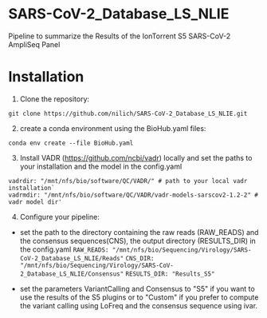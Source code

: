 # SARS-CoV-2_Database_LS_NLIE

Pipeline to summarize the Results of the IonTorrent S5 SARS-CoV-2 AmpliSeq Panel

# Installation

1. Clone the repository:

`git clone https://github.com/nilich/SARS-CoV-2_Database_LS_NLIE.git`

2. create a conda environment using the BioHub.yaml files:

`conda env create --file BioHub.yaml`

3. Install VADR (https://github.com/ncbi/vadr) locally and set the paths to your installation and the model in the config.yaml
  ```
  vadrdir: "/mnt/nfs/bio/software/QC/VADR/" # path to your local vadr installation`
  vadrmdir: "/mnt/nfs/bio/software/QC/VADR/vadr-models-sarscov2-1.2-2" # vadr model dir'
  ```

4. Configure your pipeline:
  * set the path to the directory containing the raw reads (RAW_READS) and the consensus sequences(CNS), the output directory (RESULTS_DIR) in the config.yaml
    `RAW_READS: "/mnt/nfs/bio/Sequencing/Virology/SARS-CoV-2_Database_LS_NLIE/Reads"`
    `CNS_DIR: "/mnt/nfs/bio/Sequencing/Virology/SARS-CoV-2_Database_LS_NLIE/Consensus"`
    `RESULTS_DIR: "Results_S5"`

  * set the parameters VariantCalling and Consensus to "S5" if you want to use the results of the S5 plugins or to "Custom" if you prefer to compute the variant calling using LoFreq and the consensus sequence using ivar.
